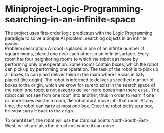 # Miniproject-Logic-Programming-searching-in-an-infinite-space
The project uses first-order logic predicates with the Logic Programming paradigm to solve a simple AI problem: searching objects in an infinite space.\
Problem description:
A robot is placed in one of an infinite number of square rooms, placed one near
each other on an infinite surface. Every room has four neighboring rooms to
which the robot can move by performing only one operation.
Some rooms contain boxes, which the robot can pick up by performing one
operation. The task of the robot is to pick up all boxes, to carry and deliver them
in the room where he was initially placed (the origin). The robot is informed
to deliver a specified number of boxes to the origin, which we know for sure to
exist in the search space of the robot (the robot is not asked to deliver more
boxes than there exist).
The robot can not see from one room into another, thus in order to learn
if one or more boxes exist in a room, the robot must move into that room. At
any time, the robot can carry at most one box. Once the robot picks up a box,
he must carry it back to the origin.

To orient itself, the robot will use the Cardinal points North-South-East-
West, which are also the directions where it can move.

